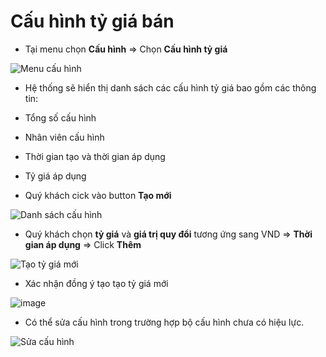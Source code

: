 
# Cấu hình tỷ giá bán
- Tại menu chọn **Cấu hình** => Chọn **Cấu hình tỷ giá**

![Menu cấu hình](https://user-images.githubusercontent.com/73226975/134858934-c0da4b4c-0c9e-4a08-ba8b-b436f64310eb.png)

- Hệ thống sẽ hiển thị danh sách các cấu hình tỷ giá bao gồm các thông tin:

+ Tổng số cấu hình
 
+ Nhân viên cấu hình
 
+ Thời gian tạo và thời gian áp dụng

+ Tỷ giá áp dụng

- Quý khách cick vào button **Tạo mới**

![Danh sách cấu hình](https://user-images.githubusercontent.com/73226975/134859189-f742d05f-0bb9-4b41-9439-f88f042d5fc3.png)

- Quý khách chọn **tỷ giá** và **giá trị quy đổi** tương ứng sang VND => **Thời gian áp dụng** => Click **Thêm**

![Tạo tỷ giá mới](https://user-images.githubusercontent.com/73226975/134881598-8f663d1b-0b85-46c4-947d-24b66533120b.png)

- Xác nhận đồng ý tạo tạo tỷ giá mới

![image](https://user-images.githubusercontent.com/73226975/134891516-6d8b5991-62f9-4cd7-a734-a67058766337.png)

- Có thể sửa cấu hình trong trường hợp bộ cấu hình chưa có hiệu lực.

![Sửa cấu hình](https://user-images.githubusercontent.com/73226975/134891592-3f223bf1-2dcb-4758-b1a8-34b813231be6.png)
